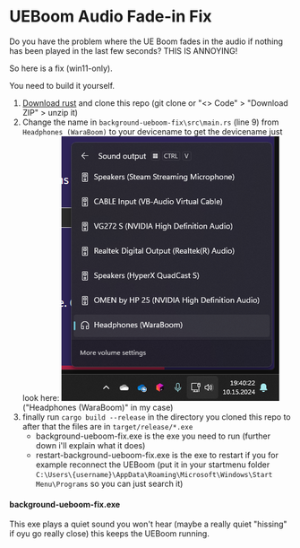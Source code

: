# UEBoom Audio Fade-in Fix
Do you have the problem where the UE Boom fades in the audio if nothing has been played in the last few seconds?
THIS IS ANNOYING!

So here is a fix (win11-only).

You need to build it yourself.

1. [Download rust](https://www.rust-lang.org/learn/get-started) and clone this repo (git clone or "<> Code" > "Download ZIP" > unzip it)
2. Change the name in `background-ueboom-fix\src\main.rs` (line 9) from `Headphones (WaraBoom)` to your devicename
to get the devicename just look here: 
![image](image.png) 
("Headphones (WaraBoom)" in my case)
3. finally run `cargo build --release` in the directory you cloned this repo to
after that the files are in `target/release/*.exe`
    - background-ueboom-fix.exe is the exe you need to run (further down i'll explain what it does)
    - restart-background-ueboom-fix.exe is the exe to restart if you for example reconnect the UEBoom (put it in your startmenu folder `C:\Users\{username}\AppData\Roaming\Microsoft\Windows\Start Menu\Programs` so you can just search it)

#### background-ueboom-fix.exe
This exe plays a quiet sound you won't hear (maybe a really quiet "hissing" if oyu go really close)
this keeps the UEBoom running.